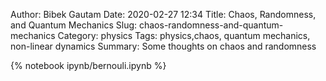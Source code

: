 Author: Bibek Gautam
Date: 2020-02-27 12:34
Title: Chaos, Randomness, and Quantum Mechanics
Slug: chaos-randomness-and-quantum-mechanics
Category: physics
Tags: physics,chaos, quantum mechanics, non-linear dynamics
Summary: Some thoughts on chaos and randomness

{% notebook ipynb/bernouli.ipynb %}
